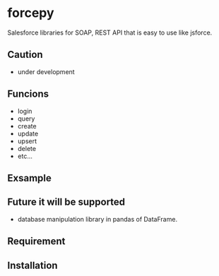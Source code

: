 # forcepy
Salesforce libraries for SOAP, REST API that is easy to use like jsforce.


## Caution
- under development


## Funcions
- login
- query
- create
- update
- upsert
- delete
- etc...


## Exsample


## Future it will be supported
- database manipulation library in pandas of DataFrame.


## Requirement


## Installation

